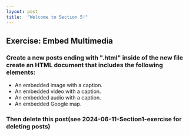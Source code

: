 ```yaml
---
layout: post
title:  "Welcome to Section 5!"
---
```


## Exercise: Embed Multimedia

### Create a new posts ending with ".html" inside of the new file create an HTML document that includes the following elements:

* An embedded image with a caption.
* An embedded video with a caption.
* An embedded audio with a caption.
* An embedded Google map.

### Then delete this post(see 2024-06-11-Section1-exercise for deleting posts)
